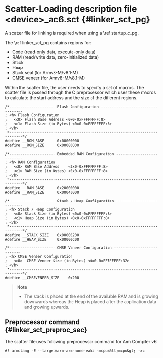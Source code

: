 # Scatter-Loading description file \<device\>_ac6.sct {#linker_sct_pg}

A scatter file for linking is required when using a \ref startup_c_pg.

The \ref linker_sct_pg contains regions for:

 - Code (read-only data, execute-only data)
 - RAM (read/write data, zero-initialized data)
 - Stack
 - Heap
 - Stack seal (for Armv8-M/v8.1-M)
 - CMSE veneer (for Armv8-M/v8.1-M)

Within the scatter file, the user needs to specify a set of macros. The scatter file is passed through the C preprocessor which uses these macros to calculate the start address and the size of the different regions.

```
/*--------------------- Flash Configuration ----------------------------------
; <h> Flash Configuration
;   <o0> Flash Base Address <0x0-0xFFFFFFFF:8>
;   <o1> Flash Size (in Bytes) <0x0-0xFFFFFFFF:8>
; </h>
 *----------------------------------------------------------------------------*/
#define __ROM_BASE      0x00000000
#define __ROM_SIZE      0x00080000

/*--------------------- Embedded RAM Configuration ---------------------------
; <h> RAM Configuration
;   <o0> RAM Base Address    <0x0-0xFFFFFFFF:8>
;   <o1> RAM Size (in Bytes) <0x0-0xFFFFFFFF:8>
; </h>
 *----------------------------------------------------------------------------*/
#define __RAM_BASE      0x20000000
#define __RAM_SIZE      0x00040000

/*--------------------- Stack / Heap Configuration ---------------------------
; <h> Stack / Heap Configuration
;   <o0> Stack Size (in Bytes) <0x0-0xFFFFFFFF:8>
;   <o1> Heap Size (in Bytes) <0x0-0xFFFFFFFF:8>
; </h>
 *----------------------------------------------------------------------------*/
#define __STACK_SIZE    0x00000200
#define __HEAP_SIZE     0x00000C00

/*--------------------- CMSE Veneer Configuration ---------------------------
; <h> CMSE Veneer Configuration
;   <o0>  CMSE Veneer Size (in Bytes) <0x0-0xFFFFFFFF:32>
; </h>
 *----------------------------------------------------------------------------*/
#define __CMSEVENEER_SIZE    0x200
```

> **Note**
> - The stack is placed at the end of the available RAM and is growing downwards whereas the Heap is placed after the application data and growing upwards.

## Preprocessor command {#linker_sct_preproc_sec}

The scatter file uses following preprocessor command for Arm Compiler v6

```
#! armclang -E --target=arm-arm-none-eabi -mcpu=&lt;mcpu&gt; -xc
```
